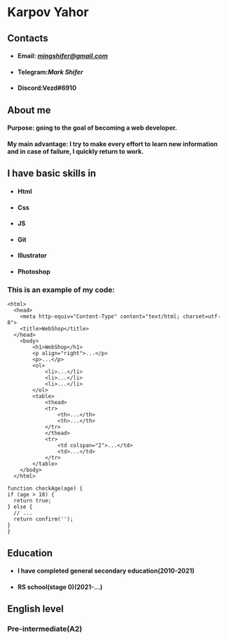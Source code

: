# Karpov Yahor #
## Contacts ##
 * #### Email: *mingshifer@gmail.com* ####
 * #### Telegram:*Mark Shifer* ####
 * #### Discord:Vezd#6910 ####

## About me ##
#### Purpose: going to the goal of becoming a web developer. ####
#### My main advantage: I try to make every effort to learn new information and in case of failure, I quickly return to work. ####

## I have basic skills in ##
* #### Html ####
* #### Css ####
* #### JS ####
* #### Git ####
* #### Illustrator ####
* #### Photoshop ####

### This is an example of my code: 
```
<html>
  <head>
    <meta http-equiv="Content-Type" content="text/html; charset=utf-8">
    <title>WebShop</title>
  </head>
    <body>
        <h1>WebShop</h1>
        <p align="right">...</p>
        <p>...</p>
        <ol>
            <li>...</li>
            <li>...</li>
            <li>...</li>
        </ol>
        <table>
            <thead>
            <tr>
                <th>...</th>
                <th>...</th>
            </tr>
            </thead>
            <tr>
                <td colspan="2">...</td>
                <td>...</td>
            </tr>
        </table>
    </body>
  </html>
  ```

  ```
function checkAge(age) {
  if (age > 18) {
    return true;
  } else {
    // ...
    return confirm('');
  }
}
  ```

## Education ##
* #### I have completed general secondary education(2010-2021) ####
* #### RS school(stage 0)(2021-...) ####

 ## English level ## 
### Pre-intermediate(A2) ###
